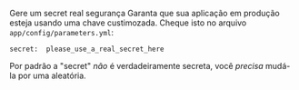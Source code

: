 Gere um secret real
segurança
Garanta que sua aplicação em produção esteja usando uma chave custimozada. Cheque isto no arquivo `app/config/parameters.yml`:

    secret:  please_use_a_real_secret_here

Por padrão a "secret" *não* é verdadeiramente secreta, você *precisa* mudá-la por uma aleatória.
